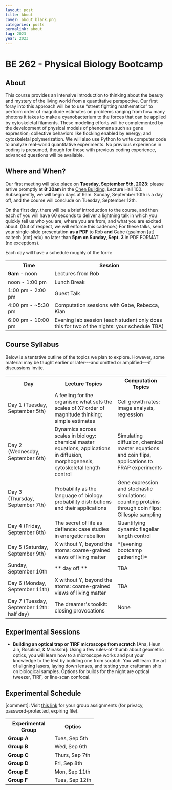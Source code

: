 ```yaml
---
layout: post
title: About
cover: about_blank.png
categories: posts
permalink: about
tag: 2023
year: 2023
---
```

# BE 262 - Physical Biology Bootcamp

## About
This course provides an intensive introduction to thinking about the beauty and mystery of the living world from a quantitative perspective. Our first foray into this approach will be to use “street fighting mathematics” to perform order of magnitude estimates on problems ranging from how many photons it takes to make a cyanobacterium to the forces that can be applied by cytoskeletal filaments. These modeling efforts will be complemented by the development of physical models of phenomena such as gene expression; collective behaviors like flocking enabled by energy; and cytoskeletal polymerization. We will also use Python to write computer code to analyze real-world quantitative experiments. No previous experience in coding is presumed, though for those with previous coding experience, advanced questions will be available.

## Where and When?
Our first meeting will take place on **Tuesday, September 5th, 2023**: please arrive promptly at **8:30am** in the [Chen Building](https://www.caltech.edu/map/campus/tianqiao-and-chrissy-chen-neuroscience-research-building), Lecture Hall 100. Subsequently, we will begin days at 9am.
Sunday, September 10th is a day off, and the course will conclude on Tuesday, September 12th.

On the first day, there will be a brief introduction to the course, and then each of you will have 60 seconds to deliver a lightning talk in which you quickly tell us who you are, where you are from, and what you are excited about. (Out of respect, we will enforce this cadence.)
For these talks, send your single-slide presentation **as a PDF** to Rob **and** Gabe (gsalmon [at] caltech [dot] edu) no later than **5pm on Sunday, Sept. 3** in PDF FORMAT (no exceptions).  

Each day will have a schedule roughly of the form:
<table>
<tr>
    <th style="width:130px"><b>Time</b></th>
    <th><b>Session</b></th>
</tr>
<tr>
    <td><b>9am</b> - noon</td>
    <td>Lectures from Rob</td>
</tr>
<tr>
    <td>noon - 1:00 pm</td>
    <td>Lunch Break</td>
</tr>
<tr>
    <td>1:00 pm - 2:00 pm</td>
    <td>Guest Talk</td>
</tr>
<tr>
    <td>4:00 pm - ~5:30 pm</td>
    <td>Computation sessions with Gabe, Rebecca, Kian</td>
</tr>
<tr>
    <td>6:00 pm - 10:00 pm</td>
    <td>Evening lab session (each student only does this for two of the nights: your schedule TBA)</td>
</tr>
</table>

## Course Syllabus

Below is a tentative outline of the topics we plan to explore. However, some material may be taught earlier or later---and omitted or amplified---if discussions invite.

<table>
<tr>
    <th style="width:130px"><b>Day</b></th>
    <th><b>Lecture Topics</b></th>
    <th><b>Computation Topics</b></th>
</tr>
<tr>
    <td>Day 1 (Tuesday, September 5th)</td>
    <td>
    A feeling for the organism: what sets the scales of X? order of magnitude thinking; simple estimates</td>
    <td>Cell growth rates: image analysis, regression</td>
</tr>
<tr>
    <td>Day 2 (Wednesday, September 6th)</td>
    <td>Dynamics across scales in biology: chemical master equations, applications in diffusion, morphogenesis, cytoskeletal length control</td>
    <td>Simulating diffusion, chemical master equations and coin flips, applications to FRAP experiments</td>
</tr>
<tr>
    <td>Day 3 (Thursday, September 7th)</td>
    <td>Probability as the language of biology: probability distributions and their applications</td>
    <td>Gene expression and stochastic simulations: counting proteins through coin flips; Gillespie sampling</td>
</tr>
<tr>
    <td>Day 4 (Friday, September 8th)</td>
    <td>The secret of life as defiance: case studies in energetic rebellion</td>
    <td>Quantifying dynamic flagellar length control</td>
</tr>
<tr>
    <td>Day 5 (Saturday, September 9th)</td>
    <td>X without Y, beyond the atoms: coarse-grained views of living matter</td>
    <td>*[evening bootcamp gathering!]*</td>
</tr>
<tr>
    <td> Sunday, September 10th </td>
    <td>** day off **</td>
    <td>TBA</td>
</tr>
<tr>
    <td>Day 6 (Monday, September 11th)</td>
    <td>X without Y, beyond the atoms: coarse-grained views of living matter</td>
    <td>TBA</td>
</tr>
<tr>
    <td>Day 7 (Tuesday, September 12th: half day)</td>
    <td>The dreamer's toolkit: closing provocations</td>
    <td>None</td>
</tr>
</table>

## Experimental Sessions
* **Building an optical trap or TIRF microscope from scratch** [Ana, Heun Jin, Rosalind, & Minakshi]: Using a few rules-of-thumb about geometric optics, you will learn how to a microscope works and put your knowledge to the test by building one from scratch. You will learn the art of aligning lasers, laying down lenses, and testing your craftsman ship on biological samples. Options for builds for the night are optical tweezer, TIRF, or line-scan confocal.

## Experimental Schedule
[comment]: Visit [this link](https://www.dropbox.com/scl/fi/a6zqfdy83q3zrbmto6o1h/Bootcamp_RP_2022_final_grouped.xlsx?dl=0&rlkey=pgqy6xllx9gyy93w3q3n3vee1) for your group assignments (for privacy, password-protected, expiring file). 
<table>
<tr>
    <th style="width:130px"><b>Experimental Group</b></th>
    <th><b>Optics</b></th>
</tr>
<tr>
    <td><b>Group A</b></td>
    <td>Tues, Sep 5th</td>
</tr>
<tr>
    <td><b>Group B</b></td>
    <td>Wed, Sep 6th</td>
</tr>
<tr>
    <td><b>Group C</b></td>
    <td>Thurs, Sep 7th</td>
</tr>
<tr>
    <td><b>Group D</b></td>
    <td>Fri, Sep 8th</td>
</tr>
<tr>
    <td><b>Group E</b></td>
    <td>Mon, Sep 11th</td>
</tr>
<tr>
    <td><b>Group F</b></td>
    <td>Tues, Sep 12th</td>
</tr>
</table>
